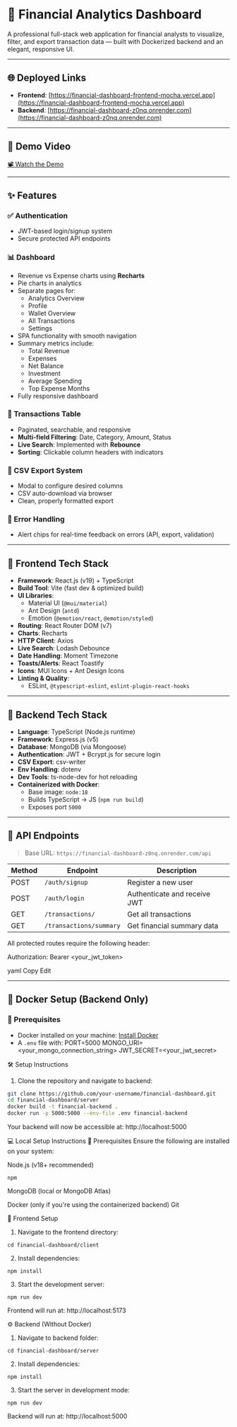 # 💼 Financial Analytics Dashboard

A professional full-stack web application for financial analysts to visualize, filter, and export transaction data — built with Dockerized backend and an elegant, responsive UI.

---

## 🌐 Deployed Links

- **Frontend**: [https://financial-dashboard-frontend-mocha.vercel.app](https://financial-dashboard-frontend-mocha.vercel.app)
- **Backend**: [https://financial-dashboard-z0nq.onrender.com](https://financial-dashboard-z0nq.onrender.com)

---

## 🎥 Demo Video

[📽️ Watch the Demo](#) <!-- Replace with actual video link when available -->

---

## ✨ Features

### ✅ Authentication
- JWT-based login/signup system
- Secure protected API endpoints

### 📊 Dashboard
- Revenue vs Expense charts using **Recharts**
- Pie charts in analytics
- Separate pages for:
  - Analytics Overview
  - Profile
  - Wallet Overview
  - All Transactions
  - Settings
- SPA functionality with smooth navigation
- Summary metrics include:
  - Total Revenue
  - Expenses
  - Net Balance
  - Investment
  - Average Spending
  - Top Expense Months
- Fully responsive dashboard

### 📁 Transactions Table
- Paginated, searchable, and responsive
- **Multi-field Filtering**: Date, Category, Amount, Status
- **Live Search**: Implemented with **Rebounce**
- **Sorting**: Clickable column headers with indicators

### 📄 CSV Export System
- Modal to configure desired columns
- CSV auto-download via browser
- Clean, properly formatted export

### 🚨 Error Handling
- Alert chips for real-time feedback on errors (API, export, validation)

---

## 🧩 Frontend Tech Stack

- **Framework**: React.js (v19) + TypeScript
- **Build Tool**: Vite (fast dev & optimized build)
- **UI Libraries**:
  - Material UI (`@mui/material`)
  - Ant Design (`antd`)
  - Emotion (`@emotion/react`, `@emotion/styled`)
- **Routing**: React Router DOM (v7)
- **Charts**: Recharts
- **HTTP Client**: Axios
- **Live Search**: Lodash Debounce
- **Date Handling**: Moment Timezone
- **Toasts/Alerts**: React Toastify
- **Icons**: MUI Icons + Ant Design Icons
- **Linting & Quality**:
  - ESLint, `@typescript-eslint`, `eslint-plugin-react-hooks`

---

## 🔧 Backend Tech Stack

- **Language**: TypeScript (Node.js runtime)
- **Framework**: Express.js (v5)
- **Database**: MongoDB (via Mongoose)
- **Authentication**: JWT + Bcrypt.js for secure login
- **CSV Export**: csv-writer
- **Env Handling**: dotenv
- **Dev Tools**: ts-node-dev for hot reloading
- **Containerized with Docker**:
  - Base image: `node:18`
  - Builds TypeScript → JS (`npm run build`)
  - Exposes port `5000`

---

## 📡 API Endpoints

> Base URL: `https://financial-dashboard-z0nq.onrender.com/api`

| Method | Endpoint                         | Description               |
|--------|----------------------------------|---------------------------|
| POST   | `/auth/signup`                   | Register a new user       |
| POST   | `/auth/login`                    | Authenticate and receive JWT |
| GET    | `/transactions/`                 | Get all transactions      |
| GET    | `/transactions/summary`         | Get financial summary data |

All protected routes require the following header:

Authorization: Bearer <your_jwt_token>

yaml
Copy
Edit

---

## 🐳 Docker Setup (Backend Only)

### 🧱 Prerequisites
- Docker installed on your machine: [Install Docker](https://docs.docker.com/get-docker/)
- A `.env` file with:
PORT=5000
MONGO_URI=<your_mongo_connection_string>
JWT_SECRET=<your_jwt_secret>

🛠 Setup Instructions
1. Clone the repository and navigate to backend:
```bash
git clone https://github.com/your-username/financial-dashboard.git
cd financial-dashboard/server
docker build -t financial-backend .
docker run -p 5000:5000 --env-file .env financial-backend
```
Your backend will now be accessible at:
http://localhost:5000

💻 Local Setup Instructions
🧱 Prerequisites
Ensure the following are installed on your system:

Node.js (v18+ recommended)
```
npm
```
MongoDB (local or MongoDB Atlas)

Docker (only if you're using the containerized backend)
Git

🚀 Frontend Setup
1. Navigate to the frontend directory:
```
cd financial-dashboard/client
```
2. Install dependencies:
```
npm install
```
3. Start the development server:
```
npm run dev
```
Frontend will run at:
http://localhost:5173

⚙️ Backend (Without Docker)
1. Navigate to backend folder:
```
cd financial-dashboard/server
```
2. Install dependencies:
```
npm install
```
3. Start the server in development mode:
```
npm run dev
```
Backend will run at:
http://localhost:5000



